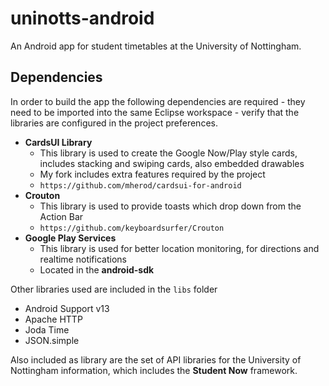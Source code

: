 # uninotts-android #

An Android app for student timetables at the University of Nottingham.

## Dependencies ##
In order to build the app the following dependencies are required - they need to be imported into the same Eclipse workspace - verify that the libraries are configured in the project preferences.

- **CardsUI Library**
	- This library is used to create the Google Now/Play style cards, includes stacking and swiping cards, also embedded drawables
	- My fork includes extra features required by the project
	- `https://github.com/mherod/cardsui-for-android`
- **Crouton**
	- This library is used to provide toasts which drop down from the Action Bar
	- `https://github.com/keyboardsurfer/Crouton`
- **Google Play Services**
	- This library is used for better location monitoring, for directions and realtime notifications
	- Located in the **android-sdk**

Other libraries used are included in the `libs` folder

- Android Support v13
- Apache HTTP
- Joda Time
- JSON.simple

Also included as library are the set of API libraries for the University of Nottingham information, which includes the **Student Now** framework. 
